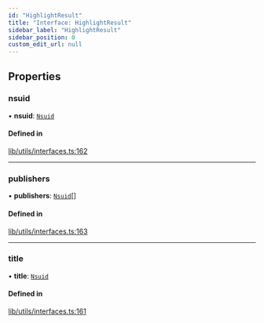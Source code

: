 ```yaml
---
id: "HighlightResult"
title: "Interface: HighlightResult"
sidebar_label: "HighlightResult"
sidebar_position: 0
custom_edit_url: null
---
```


## Properties

### nsuid

• **nsuid**: [`Nsuid`](Nsuid)

#### Defined in

[lib/utils/interfaces.ts:162](https://github.com/Favna/nintendo-switch-eshop/blob/0bb7455/src/lib/utils/interfaces.ts#L162)

___

### publishers

• **publishers**: [`Nsuid`](Nsuid)[]

#### Defined in

[lib/utils/interfaces.ts:163](https://github.com/Favna/nintendo-switch-eshop/blob/0bb7455/src/lib/utils/interfaces.ts#L163)

___

### title

• **title**: [`Nsuid`](Nsuid)

#### Defined in

[lib/utils/interfaces.ts:161](https://github.com/Favna/nintendo-switch-eshop/blob/0bb7455/src/lib/utils/interfaces.ts#L161)
